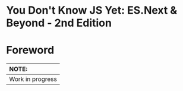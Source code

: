 # You Don't Know JS Yet: ES.Next & Beyond - 2nd Edition
# Foreword

| NOTE: |
| :--- |
| Work in progress |
